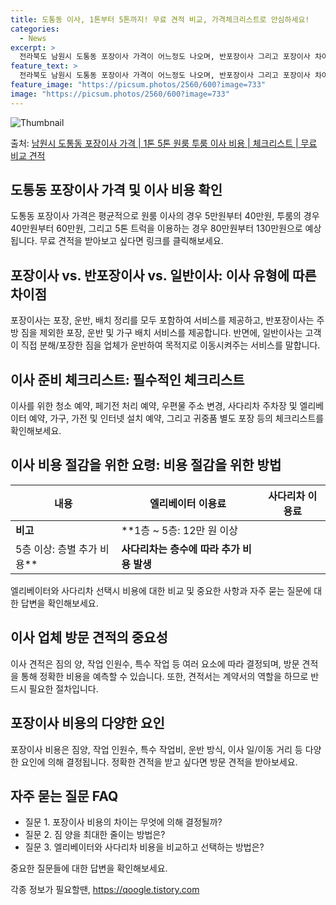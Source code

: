 ```yaml
---
title: 도통동 이사, 1톤부터 5톤까지! 무료 견적 비교, 가격체크리스트로 안심하세요!
categories:
  - News
excerpt: >
  전라북도 남원시 도통동 포장이사 가격이 어느정도 나오며, 반포장이사 그리고 포장이사 차이점을 알아보겠습니다. 1톤 2톤 5톤 원룸 투룸 경우 이사 비용은 어느정도 되며, 어디서 무료 비교 견적을 받아 보실 수 있는지 간단한 이사 체크리스트와 함께 알아보겠습니다.남원시 도통동 포장이사 가격 무료 살펴보기 👈 클릭남원시 도통동 포장이사 평균 이사 비용평수남원시 도통동 평균 이사 비용원룸 이사9평 이하 (1톤)5만원 ~ 40만원투룸 이사10 ~ 15평 (2톤)40만원 ~ 60만원투룸/쓰리룸 이사16평 ~ 20평 (2.5톤)60만원 ~ 100만원쓰리룸 이사21평 (5톤) ~80만원 ~ 130만원우리집 무료 이사견적 받기 👈 클릭남원시 도통동 포장이사, 반포장이사, 일반이사에 대한 이해이사를 위해 선택할 수 ..
feature_text: >
  전라북도 남원시 도통동 포장이사 가격이 어느정도 나오며, 반포장이사 그리고 포장이사 차이점을 알아보겠습니다. 1톤 2톤 5톤 원룸 투룸 경우 이사 비용은 어느정도 되며, 어디서 무료 비교 견적을 받아 보실 수 있는지 간단한 이사 체크리스트와 함께 알아보겠습니다.남원시 도통동 포장이사 가격 무료 살펴보기 👈 클릭남원시 도통동 포장이사 평균 이사 비용평수남원시 도통동 평균 이사 비용원룸 이사9평 이하 (1톤)5만원 ~ 40만원투룸 이사10 ~ 15평 (2톤)40만원 ~ 60만원투룸/쓰리룸 이사16평 ~ 20평 (2.5톤)60만원 ~ 100만원쓰리룸 이사21평 (5톤) ~80만원 ~ 130만원우리집 무료 이사견적 받기 👈 클릭남원시 도통동 포장이사, 반포장이사, 일반이사에 대한 이해이사를 위해 선택할 수 ..
feature_image: "https://picsum.photos/2560/600?image=733"
image: "https://picsum.photos/2560/600?image=733"
---
```


![Thumbnail](https://img1.daumcdn.net/thumb/R800x0/?scode=mtistory2&fname=https%3A%2F%2Fblog.kakaocdn.net%2Fdn%2FbQ1BLA%2FbtsG8oyF4Si%2Fq4OKiNiHsBSPKYBR36ecCk%2Fimg.webp)

<p>출처: <a href="https://qoogle.tistory.com/8786" rel="dofollow">남원시 도통동 포장이사 가격 | 1톤 5톤 원룸 투룸 이사 비용 | 체크리스트 | 무료 비교 견적</a> </p>

## 도통동 포장이사 가격 및 이사 비용 확인

도통동 포장이사 가격은 평균적으로 원룸 이사의 경우 5만원부터 40만원, 투룸의 경우 40만원부터 60만원, 그리고 5톤 트럭을 이용하는
경우 80만원부터 130만원으로 예상됩니다. 무료 견적을 받아보고 싶다면 링크를 클릭해보세요.

## 포장이사 vs. 반포장이사 vs. 일반이사: **이사 유형에 따른 차이점**

포장이사는 포장, 운반, 배치 정리를 모두 포함하여 서비스를 제공하고, 반포장이사는 주방 짐을 제외한 포장, 운반 및 가구 배치 서비스를
제공합니다. 반면에, 일반이사는 고객이 직접 분해/포장한 짐을 업체가 운반하여 목적지로 이동시켜주는 서비스를 말합니다.

## 이사 준비 체크리스트: **필수적인 체크리스트**

이사를 위한 청소 예약, 페기전 처리 예약, 우편물 주소 변경, 사다리차 주차장 및 엘리베이터 예약, 가구, 가전 및 인터넷 설치 예약,
그리고 귀중품 별도 포장 등의 체크리스트를 확인해보세요.

## 이사 비용 절감을 위한 요령: **비용 절감을 위한 방법**

**내용** | **엘리베이터 이용료** | **사다리차 이용료**  
---|---|---  
**비고** | **1층 ~ 5층: 12만 원 이상  
5층 이상: 층별 추가 비용** | **사다리차는 층수에 따라 추가 비용 발생**  
  
엘리베이터와 사다리차 선택시 비용에 대한 비교 및 중요한 사항과 자주 묻는 질문에 대한 답변을 확인해보세요.

## **이사 업체 방문 견적의 중요성**

이사 견적은 짐의 양, 작업 인원수, 특수 작업 등 여러 요소에 따라 결정되며, 방문 견적을 통해 정확한 비용을 예측할 수 있습니다. 또한,
견적서는 계약서의 역할을 하므로 반드시 필요한 절차입니다.

## 포장이사 비용의 다양한 요인

포장이사 비용은 짐양, 작업 인원수, 특수 작업비, 운반 방식, 이사 일/이동 거리 등 다양한 요인에 의해 결정됩니다. 정확한 견적을 받고
싶다면 방문 견적을 받아보세요.

## 자주 묻는 질문 FAQ

  * 질문 1. 포장이사 비용의 차이는 무엇에 의해 결정될까?
  * 질문 2. 짐 양을 최대한 줄이는 방법은?
  * 질문 3. 엘리베이터와 사다리차 비용을 비교하고 선택하는 방법은?

중요한 질문들에 대한 답변을 확인해보세요.

 

각종 정보가 필요할땐, <a href="https://qoogle.tistory.com" rel="dofollow">https://qoogle.tistory.com</a>


